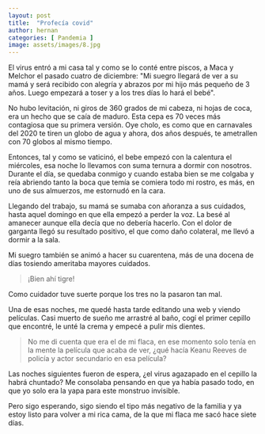 ```yaml
---
layout: post
title:  "Profecía covid"
author: hernan
categories: [ Pandemia ]
image: assets/images/8.jpg
---
```

El virus entró a mi casa tal y como se lo conté entre piscos, a Maca y Melchor el pasado cuatro de diciembre: "Mi suegro llegará de ver a su mamá y será recibido con alegría y abrazos por mi hijo más pequeño de 3 años. Luego empezará a toser y a los tres días lo hará el bebé".

No hubo levitación, ni giros de 360 grados de mi cabeza, ni hojas de coca, era un hecho que se caía de maduro. Esta cepa es 70 veces más contagiosa que su primera versión. Oye cholo, es como que en carnavales del 2020 te tiren un globo de agua y ahora, dos años después, te ametrallen con 70 globos al mismo tiempo.

Entonces, tal y como se vaticinó, el bebe empezó con la calentura el miércoles, esa noche lo llevamos con suma ternura a dormir con nosotros. Durante el día, se quedaba conmigo y cuando estaba bien se me colgaba y reía abriendo tanto la boca que temía se comiera todo mi rostro, es más, en uno de sus almuerzos, me estornudó en la cara.

Llegando del trabajo, su mamá se sumaba con añoranza a sus cuidados, hasta aquel domingo en que ella empezó a perder la voz. La besé al amanecer aunque ella decía que no debería hacerlo. Con el dolor de garganta llegó su resultado positivo, el que como daño colateral, me llevó a dormir a la sala.

Mi suegro también se animó a hacer su cuarentena, más de una docena de días tosiendo ameritaba mayores cuidados. 

>  ¡Bien ahí tigre!

Como cuidador tuve suerte porque los tres no la pasaron tan mal.

Una de esas noches, me quedé hasta tarde editando una web y viendo películas. Casi muerto de sueño me arrastré al baño, cogí el primer cepillo que encontré, le unté la crema y empecé a pulir mis dientes. 

> No me di cuenta que era el de mi flaca, en ese momento solo tenía en la mente la película que acaba de ver, ¿qué hacía Keanu Reeves de policía y actor secundario en esa película?

Las noches siguientes fueron de espera, ¿el virus agazapado en el cepillo la habrá chuntado? Me consolaba pensando en que ya había pasado todo, en que yo solo era la yapa para este monstruo invisible.

Pero sigo esperando, sigo siendo el tipo más negativo de la familia y ya estoy listo para volver a mi rica cama, de la que mi flaca me sacó hace siete días.
